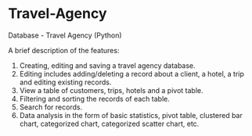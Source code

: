 # Travel-Agency
Database - Travel Agency (Python)

A brief description of the features:
1. Creating, editing and saving a travel agency database.
2. Editing includes adding/deleting a record about a client, a hotel, a trip and editing existing records.
3. View a table of customers, trips, hotels and a pivot table.
4. Filtering and sorting the records of each table.
5. Search for records.
6. Data analysis in the form of basic statistics, pivot table, clustered bar chart, categorized chart, categorized scatter chart, etc.
